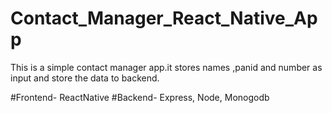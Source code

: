 # Contact_Manager_React_Native_App

This is a simple contact manager app.it stores names ,panid and number as input and store the data to backend.

#Frontend- ReactNative
#Backend- Express, Node, Monogodb

